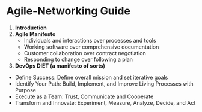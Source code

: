 # Agile-Networking Guide
1. **Introduction**
2. **Agile Manifesto**
	* Individuals and interactions over processes and tools
	* Working software over comprehensive documentation
	* Customer collaboration over contract negotiation
	* Responding to change over following a plan
3. **DevOps DIET (a manifesto of sorts)**
  * Define Success: Define overall mission and set iterative goals
  * Identify Your Path: Build, Implement, and Improve Living Processes with Purpose
  * Execute as a Team: Trust, Communicate and Cooperate
  * Transform and Innovate: Experiment, Measure, Analyze, Decide, and Act
